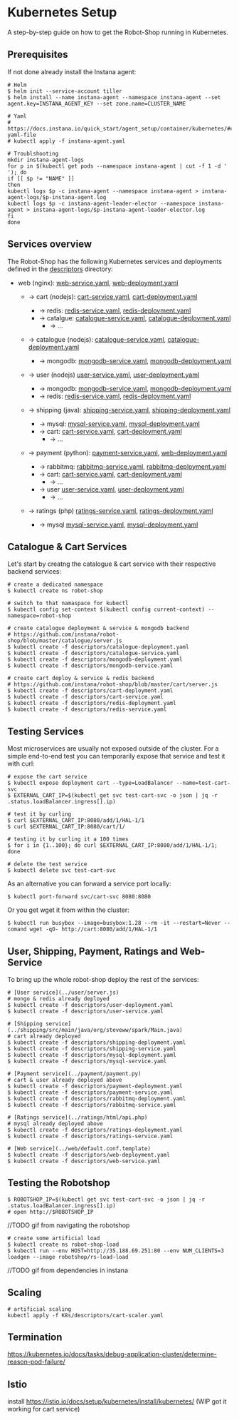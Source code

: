 # Kubernetes Setup

A step-by-step guide on how to get the Robot-Shop running in Kubernetes.

## Prerequisites

If not done already install the Instana agent:

    # Helm
    $ helm init --service-account tiller
    $ helm install --name instana-agent --namespace instana-agent --set agent.key=INSTANA_AGENT_KEY --set zone.name=CLUSTER_NAME

    # Yaml
    # https://docs.instana.io/quick_start/agent_setup/container/kubernetes/#example-yaml-file
    # kubectl apply -f instana-agent.yaml

    # Troublshooting
    mkdir instana-agent-logs
    for p in $(kubectl get pods --namespace instana-agent | cut -f 1 -d ' '); do
    if [[ $p != "NAME" ]]
    then
    kubectl logs $p -c instana-agent --namespace instana-agent > instana-agent-logs/$p-instana-agent.log
    kubectl logs $p -c instana-agent-leader-elector --namespace instana-agent > instana-agent-logs/$p-instana-agent-leader-elector.log
    fi
    done

## Services overview

The Robot-Shop has the following Kubernetes services and deployments defined in the [descriptors](../descriptors/) directory:

* web (nginx): [web-service.yaml](./descriptors/web-service.yaml), [web-deployment.yaml](./descriptors/web-deployment.yaml)
    * -> cart (nodejs): [cart-service.yaml](./descriptors/cart-service.yaml), [cart-deployment.yaml](./descriptors/cart-deployment.yaml)
        * -> redis: [redis-service.yaml](./descriptors/redis-service.yaml), [redis-deployment.yaml](./descriptors/redis-deployment.yaml)
        * -> catalgue: [catalogue-service.yaml](./descriptors/catalogue-service.yaml), [catalogue-deployment.yaml](./descriptors/catalogue-deployment.yaml)
            * -> ...  
    * -> catalogue (nodejs): [catalogue-service.yaml](./descriptors/catalogue-service.yaml), [catalogue-deployment.yaml](./descriptors/catalogue-deployment.yaml)
        * -> mongodb: [mongodb-service.yaml](./descriptors/mongodb-service.yaml), [mongodb-deployment.yaml](./descriptors/mongodb-deployment.yaml)

    * -> user (nodejs) [user-service.yaml](./descriptors/user-service.yaml), [user-deployment.yaml](./descriptors/user-deployment.yaml)
        * -> mongodb: [mongodb-service.yaml](./descriptors/mongodb-service.yaml), [mongodb-deployment.yaml](./descriptors/mongodb-deployment.yaml)
        * -> redis: [redis-service.yaml](./descriptors/redis-service.yaml), [redis-deployment.yaml](./descriptors/redis-deployment.yaml)
    * -> shipping (java): [shipping-service.yaml](./descriptors/shipping-service.yaml), [shipping-deployment.yaml](./descriptors/shipping-deployment.yaml)
        * -> mysql: [mysql-service.yaml](./descriptors/mysql-service.yaml), [mysql-deployment.yaml](./descriptors/mysql-deployment.yaml)
        * -> cart: [cart-service.yaml](./descriptors/cart-service.yaml), [cart-deployment.yaml](./descriptors/cart-deployment.yaml)
            * -> ...
    * -> payment (python): [payment-service.yaml](./descriptors/payment-service.yaml), [web-deployment.yaml](./descriptors/payment-deployment.yaml)
        * -> rabbitmq: [rabbitmq-service.yaml](./descriptors/rabbitmq-service.yaml), [rabbitmq-deployment.yaml](./descriptors/rabbitmq-deployment.yaml)
        * -> cart: [cart-service.yaml](./descriptors/cart-service.yaml), [cart-deployment.yaml](./descriptors/cart-deployment.yaml)
            * -> ...
        * -> user  [user-service.yaml](./descriptors/user-service.yaml), [user-deployment.yaml](./descriptors/user-deployment.yaml)
            * -> ...
    * -> ratings (php) [ratings-service.yaml](./descriptors/ratings-service.yaml), [ratings-deployment.yaml](./descriptors/ratings-deployment.yaml)
        * -> mysql [mysql-service.yaml](./descriptors/mysql-service.yaml), [mysql-deployment.yaml](./descriptors/mysql-deployment.yaml)

## Catalogue & Cart Services

Let's start by creatng the catalogue & cart service with their respective backend services:

    # create a dedicated namespace
    $ kubectl create ns robot-shop

    # switch to that namaspace for kubectl
    $ kubectl config set-context $(kubectl config current-context) --namespace=robot-shop

    # create catalogue deployment & service & mongodb backend
    # https://github.com/instana/robot-shop/blob/master/catalogue/server.js
    $ kubectl create -f descriptors/catalogue-deployment.yaml
    $ kubectl create -f descriptors/catalogue-service.yaml
    $ kubectl create -f descriptors/mongodb-deployment.yaml
    $ kubectl create -f descriptors/mongodb-service.yaml

    # create cart deploy & service & redis backend
    # https://github.com/instana/robot-shop/blob/master/cart/server.js
    $ kubectl create -f descriptors/cart-deployment.yaml
    $ kubectl create -f descriptors/cart-service.yaml
    $ kubectl create -f descriptors/redis-deployment.yaml
    $ kubectl create -f descriptors/redis-service.yaml


## Testing Services

Most microservices are usually not exposed outside of the cluster. For a simple end-to-end test you can temporarily expose that service and test it with curl:

    # expose the cart service
    $ kubectl expose deployment cart --type=LoadBalancer --name=test-cart-svc
    $ EXTERNAL_CART_IP=$(kubectl get svc test-cart-svc -o json | jq -r .status.loadBalancer.ingress[].ip)
    
    # test it by curling
    $ curl $EXTERNAL_CART_IP:8080/add/1/HAL-1/1
    $ curl $EXTERNAL_CART_IP:8080/cart/1/
    
    # testing it by curling it a 100 times
    $ for i in {1..100}; do curl $EXTERNAL_CART_IP:8080/add/1/HAL-1/1; done

    # delete the test service
    $ kubectl delete svc test-cart-svc

As an alternative you can forward a service port locally:

    $ kubectl port-forward svc/cart-svc 8080:8080

Or you get wget it from within the cluster:

    $ kubectl run busybox --image=busybox:1.28 --rm -it --restart=Never --comand wget -qO- http://cart:8080/add/1/HAL-1/1

## User, Shipping, Payment, Ratings and Web-Service

To bring up the whole robot-shop deploy the rest of the services:

    # [User service](../user/server.js)
    # mongo & redis already deployed    
    $ kubectl create -f descriptors/user-deployment.yaml
    $ kubectl create -f descriptors/user-service.yaml

    # [Shipping service](../shipping/src/main/java/org/steveww/spark/Main.java)
    # cart already deployed
    $ kubectl create -f descriptors/shipping-deployment.yaml
    $ kubectl create -f descriptors/shipping-service.yaml
    $ kubectl create -f descriptors/mysql-deployment.yaml
    $ kubectl create -f descriptors/mysql-service.yaml

    # [Payment service](../payment/payment.py)
    # cart & user already deployed above
    $ kubectl create -f descriptors/payment-deployment.yaml
    $ kubectl create -f descriptors/payment-service.yaml
    $ kubectl create -f descriptors/rabbitmq-deployment.yaml
    $ kubectl create -f descriptors/rabbitmq-service.yaml

    # [Ratings service](../ratings/html/api.php)
    # mysql already deployed above
    $ kubectl create -f descriptors/ratings-deployment.yaml
    $ kubectl create -f descriptors/ratings-service.yaml

    # [Web service](../web/default.conf.template)
    $ kubectl create -f descriptors/web-deployment.yaml
    $ kubectl create -f descriptors/web-service.yaml

## Testing the Robotshop

    $ ROBOTSHOP_IP=$(kubectl get svc test-cart-svc -o json | jq -r .status.loadBalancer.ingress[].ip)
    # open http://$ROBOTSHOP_IP

//TODO gif from navigating the robotshop

    # create some artificial load
    $ kubectl create ns robot-shop-load
    $ kubectl run --env HOST=http://35.188.69.251:80 --env NUM_CLIENTS=3 loadgen --image robotshop/rs-load-load

//TODO gif from dependencies in instana

## Scaling

    # artificial scaling
    kubectl apply -f K8s/descriptors/cart-scaler.yaml

## Termination 

https://kubernetes.io/docs/tasks/debug-application-cluster/determine-reason-pod-failure/

## Istio

install https://istio.io/docs/setup/kubernetes/install/kubernetes/
(WIP got it working for cart service)